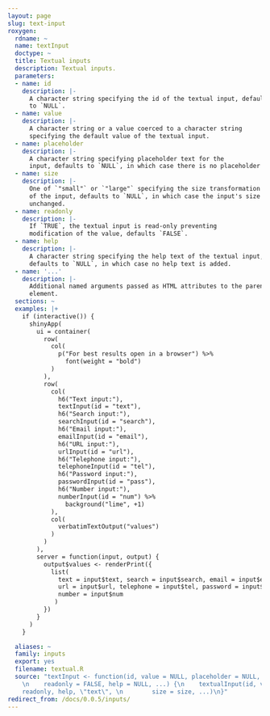 ```yaml
---
layout: page
slug: text-input
roxygen:
  rdname: ~
  name: textInput
  doctype: ~
  title: Textual inputs
  description: Textual inputs.
  parameters:
  - name: id
    description: |-
      A character string specifying the id of the textual input, defaults
      to `NULL`.
  - name: value
    description: |-
      A character string or a value coerced to a character string
      specifying the default value of the textual input.
  - name: placeholder
    description: |-
      A character string specifying placeholder text for the
      input, defaults to `NULL`, in which case there is no placeholder text.
  - name: size
    description: |-
      One of `"small"` or `"large"` specifying the size transformation
      of the input, defaults to `NULL`, in which case the input's size is
      unchanged.
  - name: readonly
    description: |-
      If `TRUE`, the textual input is read-only preventing
      modification of the value, defaults `FALSE`.
  - name: help
    description: |-
      A character string specifying the help text of the textual input,
      defaults to `NULL`, in which case no help text is added.
  - name: '...'
    description: |-
      Additional named arguments passed as HTML attributes to the parent
      element.
  sections: ~
  examples: |+
    if (interactive()) {
      shinyApp(
        ui = container(
          row(
            col(
              p("For best results open in a browser") %>%
                font(weight = "bold")
            )
          ),
          row(
            col(
              h6("Text input:"),
              textInput(id = "text"),
              h6("Search input:"),
              searchInput(id = "search"),
              h6("Email input:"),
              emailInput(id = "email"),
              h6("URL input:"),
              urlInput(id = "url"),
              h6("Telephone input:"),
              telephoneInput(id = "tel"),
              h6("Password input:"),
              passwordInput(id = "pass"),
              h6("Number input:"),
              numberInput(id = "num") %>%
                background("lime", +1)
            ),
            col(
              verbatimTextOutput("values")
            )
          )
        ),
        server = function(input, output) {
          output$values <- renderPrint({
            list(
              text = input$text, search = input$search, email = input$email,
              url = input$url, telephone = input$tel, password = input$pass,
              number = input$num
             )
          })
        }
      )
    }

  aliases: ~
  family: inputs
  export: yes
  filename: textual.R
  source: "textInput <- function(id, value = NULL, placeholder = NULL, size = NULL,
    \n    readonly = FALSE, help = NULL, ...) {\n    textualInput(id, value, placeholder,
    readonly, help, \"text\", \n        size = size, ...)\n}"
redirect_from: /docs/0.0.5/inputs/
---
```

